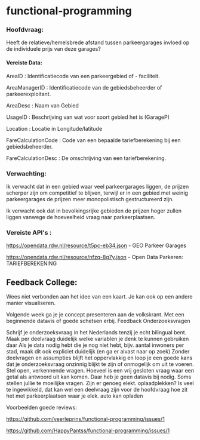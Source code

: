 # functional-programming

 ### Hoofdvraag:
 Heeft de relatieve/hemelsbrede afstand tussen parkeergarages invloed op de individuele prijs van deze garages?
 
 #### Vereiste Data:
 
 AreaID : Identificatiecode van een parkeergebied of - faciliteit.
 
 AreaManagerID : Identificatiecode van de gebiedsbeheerder of parkeerexploitant.
 
 AreaDesc : Naam van Gebied
 
 UsageID : Beschrijving van wat voor soort gebied het is (GarageP)
 
 Location : Locatie in  Longitude/latitude
 
 FareCalculationCode : Code van een bepaalde tariefberekening bij een gebiedsbeheerder.
 
 FareCalculationDesc : De omschrijving van een tariefberekening.

### Verwachting: 

Ik verwacht dat in een gebied waar veel parkeergarages liggen, de prijzen scherper zijn om competitief te blijven, terwijl er in een gebied met weinig parkeergarages de prijzen meer monopolistisch gestructureerd zijn.


Ik verwacht ook dat in bevolkingsrijke gebieden de prijzen hoger zullen liggen vanwege de hoeveelheid vraag naar parkeerplaatsen.

### Vereiste API's :

https://opendata.rdw.nl/resource/t5pc-eb34.json - GEO Parkeer Garages

https://opendata.rdw.nl/resource/nfzq-8g7y.json - Open Data Parkeren: TARIEFBEREKENING

## Feedback College: 

Wees niet verbonden aan het idee van een kaart. Je kan ook op een andere manier visualiseren.

Volgende week ga je je concept presenteren aan de volkskrant. Met een beginnende datavis of goede schetsen erbij.
Feedback Onderzoeksvragen

Schrijf je onderzoeksvraag in het Nederlands tenzij je echt bilingual bent.
Maak per deelvraag duidelijk welke variablen je denk te kunnen gebruiken daar
Als je data nodig hebt die je nog niet hebt, bijv. aantal inwoners per stad, maak dit ook expliciet duidelijk (en ga er alvast naar op zoek)
Zonder deelvragen en assumpties blijft het oppervlakkig en loop je een goede kans dat je onderzoeksvraag onzinnig blijkt te zijn of onmogelijk om uit te voeren.
Stel open, verkennende vragen. Hoeveel is een vrij gesloten vraag waar een getal als antwoord uit kan komen. Daar heb je geen datavis bij nodig.
Soms stellen jullie te moeilijke vragen. Zijn er genoeg elekt. oplaadplekken? Is veel te ingewikkeld, dat kan wel een deelvraag zijn voor de hoofdvraag hoe zit het met parkeerplaatsen waar je elek. auto kan opladen

Voorbeelden goede reviews:

https://github.com/veerleprins/functional-programming/issues/1

https://github.com/HappyPantss/functional-programming/issues/1
